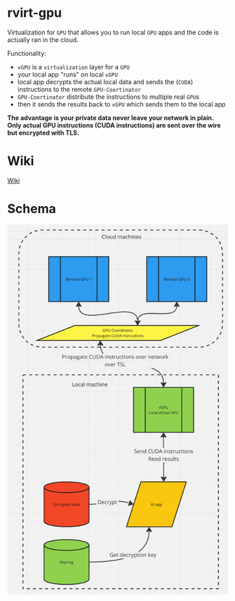 # rvirt-gpu

Virtualization for `GPU` that allows you to run local `GPU` apps and the code is actually ran in the cloud.

Functionality:
- `vGPU` is a `virtualization` layer for a `GPU`
- your local app "runs" on local `vGPU`
- local app decrypts the actual local data and sends the (`CUDA`) instructions to the remote `GPU-Coortinator`
- `GPU-Coortinator` distribute the instructions to multiple real `GPU`s
- then it sends the results back to `vGPU` which sends them to the local app

**The advantage is your private data never leave your network in plain. Only actual GPU instructions (CUDA instructions) are sent over the wire but encrypted with TLS.**

# Wiki

[Wiki](https://github.com/radumarias/rgpu/wiki)

# Schema

[![schema](website/resources/schema2.png)](website/resources/schema2.png)
